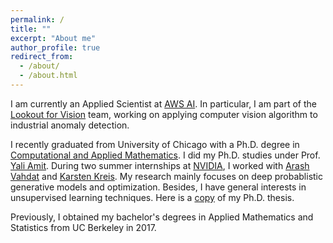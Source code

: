 ```yaml
---
permalink: /
title: ""
excerpt: "About me"
author_profile: true
redirect_from: 
  - /about/
  - /about.html
---
```

I am currently an Applied Scientist at [AWS AI](https://aws.amazon.com/ai/). In particular, I am part of the [Lookout for Vision](https://aws.amazon.com/lookout-for-vision/) team, working on applying computer vision algorithm to industrial anomaly detection.

I recently graduated from University of Chicago with a Ph.D. degree in [Computational and Applied Mathematics](https://cam.uchicago.edu). I did my Ph.D. studies under Prof. [Yali Amit](https://galton.uchicago.edu/~amit/). During two summer internships at [NVIDIA](https://www.nvidia.com/en-us/research/), I worked with [Arash Vahdat](http://latentspace.cc/arash_vahdat/) and [Karsten Kreis](https://karstenkreis.github.io/). My research mainly focuses on deep probablistic generative models and optimization. Besides, I have general interests in unsupervised learning techniques. Here is a [copy](https://knowledge.uchicago.edu/record/3954) of my Ph.D. thesis. <br>

Previously, I obtained my bachelor's degrees in Applied Mathematics and Statistics from UC Berkeley in 2017. <br>



